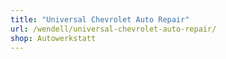 ```yaml
---
title: "Universal Chevrolet Auto Repair"
url: /wendell/universal-chevrolet-auto-repair/
shop: Autowerkstatt
---
```

